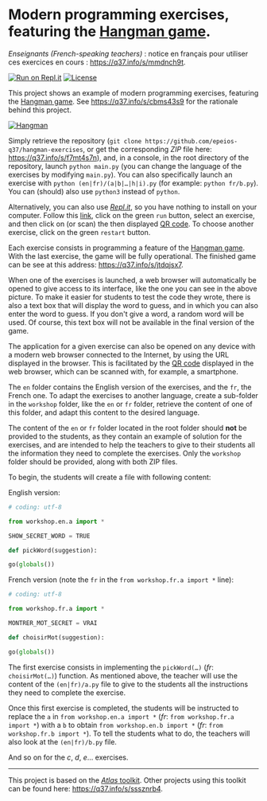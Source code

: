 
<!--
    For Repl.it users: click on the green 'run' button,
    select an exercise, and click on (or scan) the then
    displayed QR code.
-->

# Modern programming exercises, featuring the [Hangman game](https://q37.info/s/gtdtk4hp).

*Enseignants (French-speaking teachers)* : notice en français pour utiliser ces exercices en cours : <https://q37.info/s/mmdnch9t>.

[![Run on Repl.it](https://repl.it/badge/github/epeios-q37/hangman-exercises)](https://q37.info/s/z3whmbfz) [![License](https://img.shields.io/pypi/l/atlastk.svg?style=plastic)](https://github.com/epeios-q37/hangman-exercises/blob/master/LICENSE)

This project shows an example of modern programming exercises, featuring the [Hangman game](https://q37.info/s/gtdtk4hp). See <https://q37.info/s/cbms43s9> for the rationale behind this project.

[![Hangman](https://q37.info/s/pnmjfw39)](https://q37.info/s/jtdqjsx7)

Simply retrieve the repository (`git clone https://github.com/epeios-q37/hangman-exercises`, or get the corresponding *ZIP* file here: <https://q37.info/s/f7mt4s7n>), and, in a console, in the root directory of the repository, launch `python main.py` (you can change the language of the exercises by modifying `main.py`). You can also specifically launch an exercise with `python (en|fr)/(a|b|…|h|i).py` (for example: `python fr/b.py`). You can (should) also use `python3` instead of `python`.

Alternatively, you can also use [*Repl.it*](https://q37.info/s/srnnb7hj), so you have nothing to install on your computer. Follow this [link](https://q37.info/s/z3whmbfz), click on the green `run` button, select an exercise, and then click on (or scan) the then displayed [QR code](https://q37.info/s/3pktvrj7). To choose another exercise, click on the green `restart` button.

Each exercise consists in programming a feature of the [Hangman game](https://q37.info/s/gtdtk4hp). With the last exercise, the game will be fully operational. The finished game can be see at this address: <https://q37.info/s/jtdqjsx7>.

When one of the exercises is launched, a web browser will automatically be opened to give access to its interface, like the one you can see in the above picture. To make it easier for students to test the code they wrote, there is also a text box that will display the word to guess, and in which you can also enter the word to guess. If you don't give a word, a random word will be used. Of course, this text box will not be available in the final version of the game.

The application for a given exercise can also be opened on any device with a modern web browser connected to the Internet, by using the URL displayed in the browser. This is facilitated by the [QR code](https://q37.info/s/3pktvrj7) displayed in the web browser, which can be scanned with, for example, a smartphone.

The `en` folder contains the English version of the exercises, and the `fr`, the French one. To adapt the exercises to another language, create a sub-folder in the `workshop` folder, like the `en` or `fr` folder, retrieve the content of one of this folder, and adapt this content to the desired language.

The content of the `en` or `fr` folder located in the root folder should **not** be provided to the students, as they contain an example of solution for the exercises, and are intended to help the teachers to give to their students all the information they need to complete the exercises. Only the `workshop` folder should be provided, along with both ZIP files.

To begin, the students will create a file with following content:

English version:

```python
# coding: utf-8

from workshop.en.a import *

SHOW_SECRET_WORD = TRUE

def pickWord(suggestion):

go(globals())
```

French version (note the `fr` in the `from workshop.fr.a import *` line):

```python
# coding: utf-8

from workshop.fr.a import *

MONTRER_MOT_SECRET = VRAI

def choisirMot(suggestion):

go(globals())
```

The first exercise consists in implementing the `pickWord(…)` (*fr*: `choisirMot(…)`) function. As mentioned above, the teacher will use the content of the `(en|fr)/a.py` file to give to the students all the instructions they need to complete the exercise.

Once this first exercise is completed, the students will be instructed to replace the `a` in `from workshop.en.a import *` (*fr*: `from workshop.fr.a import *`) with a `b` to obtain `from workshop.en.b import *` (*fr*: `from workshop.fr.b import *`). To tell the students what to do, the teachers will also look at the `(en|fr)/b.py` file.

And so on for the *c*, *d*, *e*… exercises.

---

This project is based on the [*Atlas* toolkit](https://atlastk.org). Other projects using this toolkit can be found here: <https://q37.info/s/sssznrb4>.
